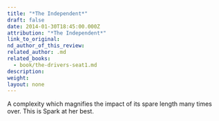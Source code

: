 ```yaml
---
title: "*The Independent*"
draft: false
date: 2014-01-30T18:45:00.000Z
attribution: "*The Independent*"
link_to_original:
nd_author_of_this_review:
related_author: .md
related_books:
  - book/the-drivers-seat1.md
description:
weight:
layout: none
---
```

A complexity which magnifies the impact of its spare length many times over. This is Spark at her best.

